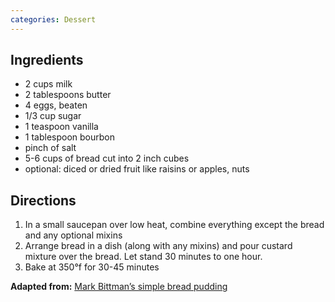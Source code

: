 ```yaml
---
categories: Dessert
---
```


## Ingredients

- 2 cups milk
- 2 tablespoons butter
- 4 eggs, beaten
- 1/3 cup sugar
- 1 teaspoon vanilla
- 1 tablespoon bourbon
- pinch of salt
- 5-6 cups of bread cut into 2 inch cubes
- optional: diced or dried fruit like raisins or apples, nuts

## Directions

1. In a small saucepan over low heat, combine everything except the bread and any optional mixins
2. Arrange bread in a dish (along with any mixins) and pour custard mixture over the bread. Let stand 30 minutes to one hour.
3. Bake at 350&deg;f for 30-45 minutes

**Adapted from:** [Mark Bittman’s simple bread pudding](https://cooking.nytimes.com/recipes/1012636-simple-bread-pudding)